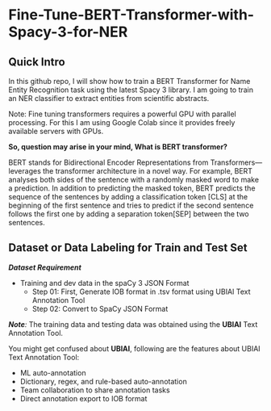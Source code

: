 # Fine-Tune-BERT-Transformer-with-Spacy-3-for-NER

## Quick Intro
In this github repo, I will show how to train a BERT Transformer for Name Entity Recognition task using the latest Spacy 3 library. I am going to train an NER classifier to extract entities from scientific abstracts. 

Note: Fine tuning transformers requires a powerful GPU with parallel processing. For this I am using Google Colab since it provides freely available servers with GPUs.

<b> So, question may arise in your mind, What is BERT transformer? </b>

BERT stands for Bidirectional Encoder Representations from Transformers— leverages the transformer architecture in a novel way. For example, BERT analyses both sides of the sentence with a randomly masked word to make a prediction. In addition to predicting the masked token, BERT predicts the sequence of the sentences by adding a classification token [CLS] at the beginning of the first sentence and tries to predict if the second sentence follows the first one by adding a separation token[SEP] between the two sentences.

## Dataset or Data Labeling for Train and Test Set

_**Dataset Requirement**_
* Training and dev data in the spaCy 3 JSON Format 
  * Step 01: First, Generate IOB format in .tsv format using UBIAI Text Annotation Tool
  * Step 02: Convert to SpaCy JSON Format 

_**Note**:_ The training data and testing data was obtained using the **UBIAI** Text Annotation Tool.

You might get confused about **UBIAI**, following are the features about UBIAI Text Annotation Tool:

* ML auto-annotation
* Dictionary, regex, and rule-based auto-annotation
* Team collaboration to share annotation tasks
* Direct annotation export to IOB format

